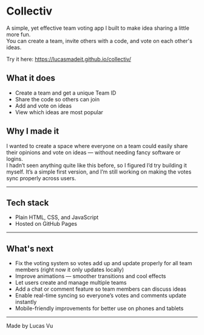 # Collectiv

A simple, yet effective team voting app I built to make idea sharing a little more fun.  
You can create a team, invite others with a code, and vote on each other's ideas.

Try it here: https://lucasmadeit.github.io/collectiv/


## What it does

- Create a team and get a unique Team ID
- Share the code so others can join
- Add and vote on ideas
- View which ideas are most popular 

## Why I made it

I wanted to create a space where everyone on a team could easily share their opinions and vote on ideas — without needing fancy software or logins.  
I hadn’t seen anything quite like this before, so I figured I’d try building it myself. It’s a simple first version, and I’m still working on making the votes sync properly across users.

---

## Tech stack

- Plain HTML, CSS, and JavaScript
- Hosted on GitHub Pages

---

## What's next

- Fix the voting system so votes add up and update properly for all team members (right now it only updates locally)
- Improve animations — smoother transitions and cool effects
- Let users create and manage multiple teams
- Add a chat or comment feature so team members can discuss ideas
- Enable real-time syncing so everyone’s votes and comments update instantly
- Mobile-friendly improvements for better use on phones and tablets


---

Made by Lucas Vu
